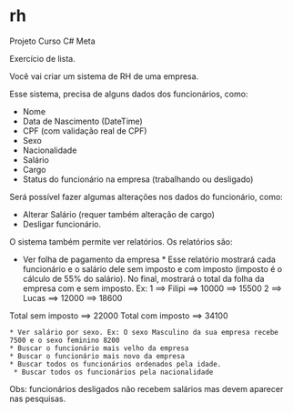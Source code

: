 # rh
Projeto Curso C# Meta

Exercício de lista.

Você vai criar um sistema de RH de uma empresa.

Esse sistema, precisa de alguns dados dos funcionários, como:
   * Nome
   * Data de Nascimento (DateTime)
   * CPF (com validação real de CPF)
   * Sexo
   * Nacionalidade 
   * Salário 
   * Cargo
   * Status do funcionário na empresa (trabalhando ou desligado)

Será possível fazer algumas alterações nos dados do funcionário, como:
   * Alterar Salário (requer também alteração de cargo)
   * Desligar funcionário.

O sistema também permite ver relatórios.
Os relatórios são:
   * Ver folha de pagamento da empresa 
            * Esse relatório mostrará cada funcionário e o salário dele sem imposto e com imposto (imposto é o cálculo de 55% do salário). No final, mostrará o total da folha da empresa com e sem imposto. Ex:
1 ==> Filipi ==> 10000 ==> 15500
2 ==> Lucas ==> 12000 ==> 18600

Total sem imposto ==> 22000
Total com imposto ==> 34100

    * Ver salário por sexo. Ex: O sexo Masculino da sua empresa recebe 7500 e o sexo feminino 8200
    * Buscar o funcionário mais velho da empresa
    * Buscar o funcionário mais novo da empresa
    * Buscar todos os funcionários ordenados pela idade.
     * Buscar todos os funcionários pela nacionalidade 
      
Obs: funcionários desligados não recebem salários mas devem aparecer nas pesquisas.
